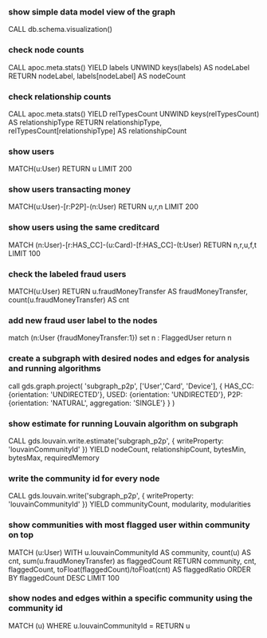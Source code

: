 ### show simple data model view of the graph
CALL db.schema.visualization()

### check node counts
CALL apoc.meta.stats() YIELD labels UNWIND keys(labels) AS nodeLabel RETURN nodeLabel, labels[nodeLabel] AS nodeCount

### check relationship counts
CALL apoc.meta.stats() YIELD relTypesCount UNWIND keys(relTypesCount) AS relationshipType RETURN relationshipType, relTypesCount[relationshipType] AS relationshipCount

### show users
MATCH(u:User) RETURN u LIMIT 200

### show users transacting money
MATCH(u:User)-[r:P2P]-(n:User) RETURN u,r,n LIMIT 200

### show users using the same creditcard
MATCH (n:User)-[r:HAS_CC]-(u:Card)-[f:HAS_CC]-(t:User) RETURN n,r,u,f,t LIMIT 100

### check the labeled fraud users
MATCH(u:User) RETURN u.fraudMoneyTransfer AS fraudMoneyTransfer, count(u.fraudMoneyTransfer) AS cnt

### add new fraud user label to the nodes
match (n:User {fraudMoneyTransfer:1})
set n : FlaggedUser
return n

### create a subgraph with desired nodes and edges for analysis and running algorithms
call gds.graph.project(
'subgraph_p2p',
['User','Card', 'Device'],
{
HAS_CC: {orientation: 'UNDIRECTED'},
USED: {orientation: 'UNDIRECTED'},
P2P: {orientation: 'NATURAL', aggregation: 'SINGLE'}
}
)

### show estimate for running Louvain algorithm on subgraph
CALL gds.louvain.write.estimate('subgraph_p2p', { writeProperty: 'louvainCommunityId' })
YIELD nodeCount, relationshipCount, bytesMin, bytesMax, requiredMemory

### write the community id for every node
CALL gds.louvain.write('subgraph_p2p', {
writeProperty: 'louvainCommunityId'
})
YIELD communityCount, modularity, modularities

### show communities with most flagged user within community on top
MATCH (u:User)
WITH u.louvainCommunityId AS community,
count(u) AS cnt,
sum(u.fraudMoneyTransfer) as flaggedCount
RETURN community,
cnt,
flaggedCount,
toFloat(flaggedCount)/toFloat(cnt) AS flaggedRatio
ORDER BY flaggedCount DESC LIMIT 100

### show nodes and edges within a specific community using the community id
MATCH (u)
WHERE u.louvainCommunityId = <louvainCommunityId>
RETURN u
